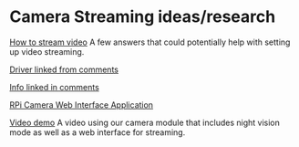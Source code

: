 # Camera Streaming ideas/research

[How to stream video](https://raspberrypi.stackexchange.com/questions/23182/how-to-stream-video-from-raspberry-pi-camera-and-watch-it-live/29614)
A few answers that could potentially help with setting up video streaming.

[Driver linked from comments](https://www.ics.com/blog/raspberry-pi-camera-module#.VJFhbyvF-b8)

[Info linked in comments](https://web.archive.org/web/20151012014829/http://www.videolan.org:80/doc/streaming-howto/en/ch03.html)

[RPi Camera Web Interface Application](https://elinux.org/RPi-Cam-Web-Interface)

[Video demo](https://www.youtube.com/watch?v=KPjCLFWrRZo)
A video using our camera module that includes night vision mode as well as a web interface for streaming.
